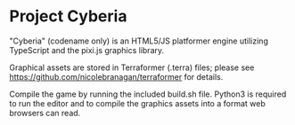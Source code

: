 # Project Cyberia

"Cyberia" (codename only) is an HTML5/JS platformer engine utilizing TypeScript and the pixi.js graphics library.

Graphical assets are stored in Terraformer (.terra) files; please see https://github.com/nicolebranagan/terraformer for details.

Compile the game by running the included build.sh file. Python3 is required to run the editor and to compile the graphics assets into a format web browsers can read.
